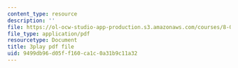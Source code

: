 ```yaml
---
content_type: resource
description: ''
file: https://ol-ocw-studio-app-production.s3.amazonaws.com/courses/8-01sc-classical-mechanics-fall-2016/9499db96d05ff160ca1c0a31b9c11a32_9yFkrh7-igc.pdf
file_type: application/pdf
resourcetype: Document
title: 3play pdf file
uid: 9499db96-d05f-f160-ca1c-0a31b9c11a32
---
```

